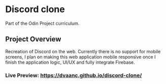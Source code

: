 # Discord clone
 Part of the Odin Project curriculum.

## Project Overview
Recreation of Discord on the web. Currently there is no support for mobile screens, 
I plan on making this web application mobile responsive once I finish the application logic, UI/UX and fully integrate Firebase.

### Live Preview: **https://dvaanc.github.io/discord-clone/**
